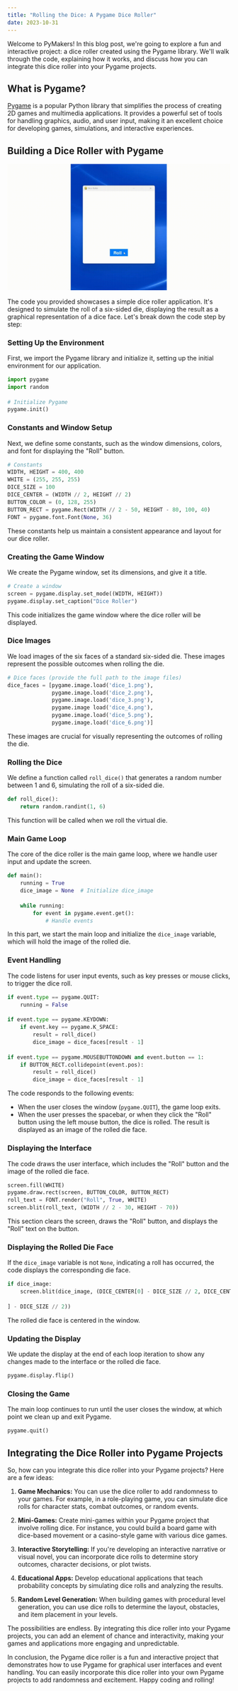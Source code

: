 ```yaml
---
title: "Rolling the Dice: A Pygame Dice Roller"
date: 2023-10-31
---
```


Welcome to PyMakers! In this blog post, we're going to explore a fun and interactive project: a dice roller created using the Pygame library. We'll walk through the code, explaining how it works, and discuss how you can integrate this dice roller into your Pygame projects.

## What is Pygame?

[Pygame](https://www.pygame.org/) is a popular Python library that simplifies the process of creating 2D games and multimedia applications. It provides a powerful set of tools for handling graphics, audio, and user input, making it an excellent choice for developing games, simulations, and interactive experiences.

## Building a Dice Roller with Pygame

<img src="/assets/dice.gif" alt="dice roll gif">

The code you provided showcases a simple dice roller application. It's designed to simulate the roll of a six-sided die, displaying the result as a graphical representation of a dice face. Let's break down the code step by step:

### Setting Up the Environment

First, we import the Pygame library and initialize it, setting up the initial environment for our application.

```python
import pygame
import random

# Initialize Pygame
pygame.init()
```

### Constants and Window Setup

Next, we define some constants, such as the window dimensions, colors, and font for displaying the "Roll" button.

```python
# Constants
WIDTH, HEIGHT = 400, 400
WHITE = (255, 255, 255)
DICE_SIZE = 100
DICE_CENTER = (WIDTH // 2, HEIGHT // 2)
BUTTON_COLOR = (0, 128, 255)
BUTTON_RECT = pygame.Rect(WIDTH // 2 - 50, HEIGHT - 80, 100, 40)
FONT = pygame.font.Font(None, 36)
```

These constants help us maintain a consistent appearance and layout for our dice roller.

### Creating the Game Window

We create the Pygame window, set its dimensions, and give it a title.

```python
# Create a window
screen = pygame.display.set_mode((WIDTH, HEIGHT))
pygame.display.set_caption("Dice Roller")
```

This code initializes the game window where the dice roller will be displayed.

### Dice Images

We load images of the six faces of a standard six-sided die. These images represent the possible outcomes when rolling the die.

```python
# Dice faces (provide the full path to the image files)
dice_faces = [pygame.image.load('dice_1.png'),
              pygame.image.load('dice_2.png'),
              pygame.image.load('dice_3.png'),
              pygame.image load('dice_4.png'),
              pygame.image.load('dice_5.png'),
              pygame.image.load('dice_6.png')]
```

These images are crucial for visually representing the outcomes of rolling the die.

### Rolling the Dice

We define a function called `roll_dice()` that generates a random number between 1 and 6, simulating the roll of a six-sided die.

```python
def roll_dice():
    return random.randint(1, 6)
```

This function will be called when we roll the virtual die.

### Main Game Loop

The core of the dice roller is the main game loop, where we handle user input and update the screen.

```python
def main():
    running = True
    dice_image = None  # Initialize dice_image

    while running:
        for event in pygame.event.get():
            # Handle events
```

In this part, we start the main loop and initialize the `dice_image` variable, which will hold the image of the rolled die.

### Event Handling

The code listens for user input events, such as key presses or mouse clicks, to trigger the dice roll.

```python
if event.type == pygame.QUIT:
    running = False

if event.type == pygame.KEYDOWN:
    if event.key == pygame.K_SPACE:
        result = roll_dice()
        dice_image = dice_faces[result - 1]

if event.type == pygame.MOUSEBUTTONDOWN and event.button == 1:
    if BUTTON_RECT.collidepoint(event.pos):
        result = roll_dice()
        dice_image = dice_faces[result - 1]
```

The code responds to the following events:

- When the user closes the window (`pygame.QUIT`), the game loop exits.
- When the user presses the spacebar, or when they click the "Roll" button using the left mouse button, the dice is rolled. The result is displayed as an image of the rolled die face.

### Displaying the Interface

The code draws the user interface, which includes the "Roll" button and the image of the rolled die face.

```python
screen.fill(WHITE)
pygame.draw.rect(screen, BUTTON_COLOR, BUTTON_RECT)
roll_text = FONT.render("Roll", True, WHITE)
screen.blit(roll_text, (WIDTH // 2 - 30, HEIGHT - 70))
```

This section clears the screen, draws the "Roll" button, and displays the "Roll" text on the button.

### Displaying the Rolled Die Face

If the `dice_image` variable is not `None`, indicating a roll has occurred, the code displays the corresponding die face.

```python
if dice_image:
    screen.blit(dice_image, (DICE_CENTER[0] - DICE_SIZE // 2, DICE_CENTER[1

] - DICE_SIZE // 2))
```

The rolled die face is centered in the window.

### Updating the Display

We update the display at the end of each loop iteration to show any changes made to the interface or the rolled die face.

```python
pygame.display.flip()
```

### Closing the Game

The main loop continues to run until the user closes the window, at which point we clean up and exit Pygame.

```python
pygame.quit()
```

## Integrating the Dice Roller into Pygame Projects

So, how can you integrate this dice roller into your Pygame projects? Here are a few ideas:

1. **Game Mechanics:** You can use the dice roller to add randomness to your games. For example, in a role-playing game, you can simulate dice rolls for character stats, combat outcomes, or random events.

2. **Mini-Games:** Create mini-games within your Pygame project that involve rolling dice. For instance, you could build a board game with dice-based movement or a casino-style game with various dice games.

3. **Interactive Storytelling:** If you're developing an interactive narrative or visual novel, you can incorporate dice rolls to determine story outcomes, character decisions, or plot twists.

4. **Educational Apps:** Develop educational applications that teach probability concepts by simulating dice rolls and analyzing the results.

5. **Random Level Generation:** When building games with procedural level generation, you can use dice rolls to determine the layout, obstacles, and item placement in your levels.

The possibilities are endless. By integrating this dice roller into your Pygame projects, you can add an element of chance and interactivity, making your games and applications more engaging and unpredictable.

In conclusion, the Pygame dice roller is a fun and interactive project that demonstrates how to use Pygame for graphical user interfaces and event handling. You can easily incorporate this dice roller into your own Pygame projects to add randomness and excitement. Happy coding and rolling!